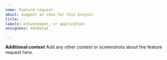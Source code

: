 ```yaml
---
name: Feature request
about: Suggest an idea for this project
title: ''
labels: enhancement, vr application
assignees: Vandalaz

---
```


**Additional context**
Add any other context or screenshots about the feature request here.

